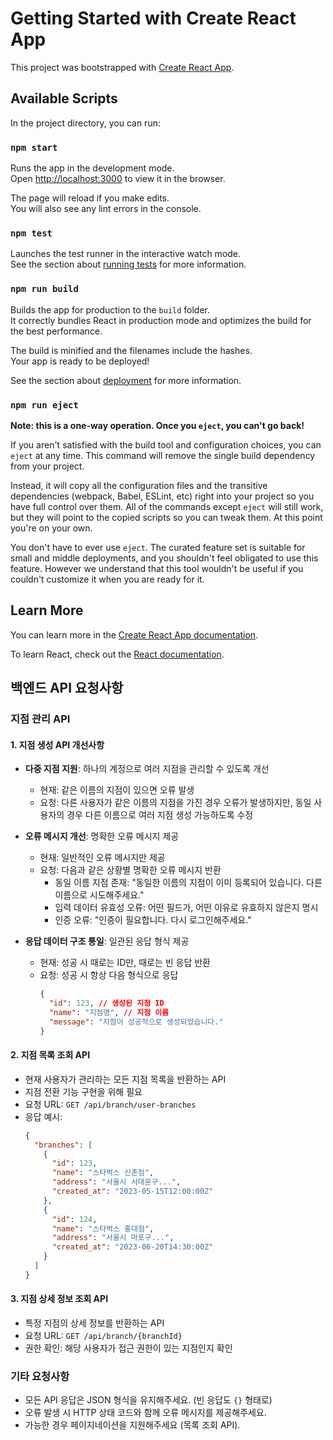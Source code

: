 # Getting Started with Create React App

This project was bootstrapped with [Create React App](https://github.com/facebook/create-react-app).

## Available Scripts

In the project directory, you can run:

### `npm start`

Runs the app in the development mode.\
Open [http://localhost:3000](http://localhost:3000) to view it in the browser.

The page will reload if you make edits.\
You will also see any lint errors in the console.

### `npm test`

Launches the test runner in the interactive watch mode.\
See the section about [running tests](https://facebook.github.io/create-react-app/docs/running-tests) for more information.

### `npm run build`

Builds the app for production to the `build` folder.\
It correctly bundles React in production mode and optimizes the build for the best performance.

The build is minified and the filenames include the hashes.\
Your app is ready to be deployed!

See the section about [deployment](https://facebook.github.io/create-react-app/docs/deployment) for more information.

### `npm run eject`

**Note: this is a one-way operation. Once you `eject`, you can't go back!**

If you aren't satisfied with the build tool and configuration choices, you can `eject` at any time. This command will remove the single build dependency from your project.

Instead, it will copy all the configuration files and the transitive dependencies (webpack, Babel, ESLint, etc) right into your project so you have full control over them. All of the commands except `eject` will still work, but they will point to the copied scripts so you can tweak them. At this point you're on your own.

You don't have to ever use `eject`. The curated feature set is suitable for small and middle deployments, and you shouldn't feel obligated to use this feature. However we understand that this tool wouldn't be useful if you couldn't customize it when you are ready for it.

## Learn More

You can learn more in the [Create React App documentation](https://facebook.github.io/create-react-app/docs/getting-started).

To learn React, check out the [React documentation](https://reactjs.org/).

## 백엔드 API 요청사항

### 지점 관리 API

#### 1. 지점 생성 API 개선사항

- **다중 지점 지원**: 하나의 계정으로 여러 지점을 관리할 수 있도록 개선

  - 현재: 같은 이름의 지점이 있으면 오류 발생
  - 요청: 다른 사용자가 같은 이름의 지점을 가진 경우 오류가 발생하지만, 동일 사용자의 경우 다른 이름으로 여러 지점 생성 가능하도록 수정

- **오류 메시지 개선**: 명확한 오류 메시지 제공

  - 현재: 일반적인 오류 메시지만 제공
  - 요청: 다음과 같은 상황별 명확한 오류 메시지 반환
    - 동일 이름 지점 존재: "동일한 이름의 지점이 이미 등록되어 있습니다. 다른 이름으로 시도해주세요."
    - 입력 데이터 유효성 오류: 어떤 필드가, 어떤 이유로 유효하지 않은지 명시
    - 인증 오류: "인증이 필요합니다. 다시 로그인해주세요."

- **응답 데이터 구조 통일**: 일관된 응답 형식 제공
  - 현재: 성공 시 때로는 ID만, 때로는 빈 응답 반환
  - 요청: 성공 시 항상 다음 형식으로 응답
    ```json
    {
      "id": 123, // 생성된 지점 ID
      "name": "지점명", // 지점 이름
      "message": "지점이 성공적으로 생성되었습니다."
    }
    ```

#### 2. 지점 목록 조회 API

- 현재 사용자가 관리하는 모든 지점 목록을 반환하는 API
- 지점 전환 기능 구현을 위해 필요
- 요청 URL: `GET /api/branch/user-branches`
- 응답 예시:
  ```json
  {
    "branches": [
      {
        "id": 123,
        "name": "스타벅스 신촌점",
        "address": "서울시 서대문구...",
        "created_at": "2023-05-15T12:00:00Z"
      },
      {
        "id": 124,
        "name": "스타벅스 홍대점",
        "address": "서울시 마포구...",
        "created_at": "2023-06-20T14:30:00Z"
      }
    ]
  }
  ```

#### 3. 지점 상세 정보 조회 API

- 특정 지점의 상세 정보를 반환하는 API
- 요청 URL: `GET /api/branch/{branchId}`
- 권한 확인: 해당 사용자가 접근 권한이 있는 지점인지 확인

### 기타 요청사항

- 모든 API 응답은 JSON 형식을 유지해주세요. (빈 응답도 `{}` 형태로)
- 오류 발생 시 HTTP 상태 코드와 함께 오류 메시지를 제공해주세요.
- 가능한 경우 페이지네이션을 지원해주세요 (목록 조회 API).
